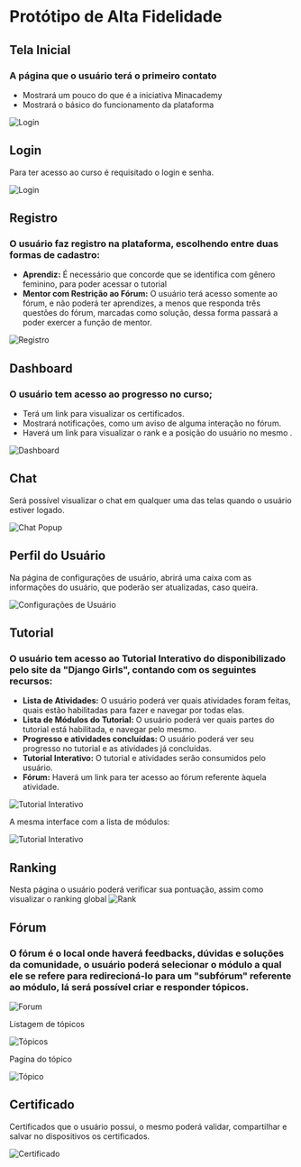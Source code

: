 # Protótipo de Alta Fidelidade

## Tela Inicial

### A página que o usuário terá o primeiro contato

- Mostrará um pouco do que é a iniciativa Minacademy
- Mostrará o básico do funcionamento da plataforma

![](prototipo_alta/01-landingpage.png "Login")

## Login

 Para ter acesso ao curso é requisitado o login e senha.

![](prototipo_alta/09-login-screen.png "Login")


## Registro

### O usuário faz registro na plataforma, escolhendo entre duas formas de cadastro:

- **Aprendiz:** É necessário que concorde que se identifica com gênero feminino, para poder acessar o tutorial
- **Mentor com Restrição ao Fórum:** O usuário terá acesso somente ao fórum, e não poderá ter aprendizes, a menos que responda três questões do fórum, marcadas como solução, dessa forma passará a poder exercer a função de mentor.

![](prototipo_alta/10-signup-screen.png "Registro")

## Dashboard

### O usuário tem acesso ao progresso no curso;

- Terá um link para visualizar os certificados.
- Mostrará notificações, como um aviso de alguma interação no fórum.
- Haverá um link para visualizar o rank e a posição do usuário no mesmo .

![](prototipo_alta/02-dashboard.png "Dashboard")

## Chat
Será possível visualizar o chat em qualquer uma das telas quando o usuário estiver logado.

![](prototipo_alta/03-dashboard-chat-popup.png "Chat Popup")

## Perfil do Usuário

Na página de configurações de usuário, abrirá uma caixa com as informações do usuário, que poderão ser atualizadas, caso queira.

![](prototipo_alta/04-profile.png "Configurações de Usuário")


## Tutorial

### O usuário tem acesso ao Tutorial Interativo do disponibilizado pelo site da "Django Girls", contando com os seguintes recursos:

- **Lista de Atividades:** O usuário poderá ver quais atividades foram feitas, quais estão habilitadas para fazer e navegar por todas elas.
- **Lista de Módulos do Tutorial:** O usuário poderá ver quais partes do tutorial está habilitada, e navegar pelo mesmo.
- **Progresso e atividades concluídas:** O usuário poderá ver seu progresso no tutorial e as atividades já concluídas.
- **Tutorial Interativo:** O tutorial e atividades serão consumidos pelo usuário.
- **Fórum:** Haverá um link para ter acesso ao fórum referente àquela atividade.

![](prototipo_alta/05-tutorial-aprendiz.png "Tutorial Interativo")

A mesma interface com a lista de módulos:

![](prototipo_alta/05-tutorial-aprendiz-popup.png "Tutorial Interativo")

## Ranking

Nesta página o usuário poderá verificar sua pontuação, assim como visualizar o ranking global
![](prototipo_alta/07-ranking.png "Rank")


## Fórum

### O fórum é o local onde haverá feedbacks, dúvidas e soluções da comunidade, o usuário poderá selecionar o módulo a qual ele se refere para redirecioná-lo para um "subfórum" referente ao módulo, lá será possível criar e responder tópicos.

![](prototipo_alta/08-forum.png "Forum")

Listagem de tópicos

![](prototipo_alta/08-subforum.png "Tópicos")

Pagina do tópico

![](prototipo_alta/08-topic.png "Tópico")


## Certificado

Certificados que o usuário possui, o mesmo poderá validar, compartilhar e salvar no dispositivos os certificados.

![](prototipo_alta/06-certificados.png "Certificado")